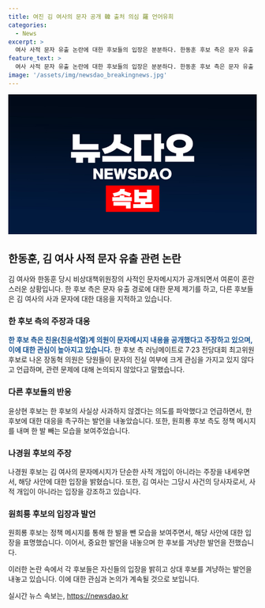 ```yaml
---
title: 여진 김 여사의 문자 공개 韓 출처 의심 羅 언어유희
categories:
  - News
excerpt: >
  여사 사적 문자 유출 논란에 대한 후보들의 입장은 분분하다. 한동훈 후보 측은 문자 유출 경로 문제 제기하며, 김 여사와의 사과 문자 대처 비판했다. 또한, 문자를 공개한 친윤 의원을 겨냥해 의문을 제기했고, 다른 후보들도 상대 후보에 대한 비판과 주장을 내놓았다. 각 후보들은 논란을 통해 자신들의 정책과 입지를 강조하고, 상대 후보를 비판하며 선거 전략에 영향을 미치고 있다.
feature_text: >
  여사 사적 문자 유출 논란에 대한 후보들의 입장은 분분하다. 한동훈 후보 측은 문자 유출 경로 문제 제기하며, 김 여사와의 사과 문자 대처 비판했다. 또한, 문자를 공개한 친윤 의원을 겨냥해 의문을 제기했고, 다른 후보들도 상대 후보에 대한 비판과 주장을 내놓았다. 각 후보들은 논란을 통해 자신들의 정책과 입지를 강조하고, 상대 후보를 비판하며 선거 전략에 영향을 미치고 있다.
image: '/assets/img/newsdao_breakingnews.jpg'
---
```


<p><img src="/assets/img/newsdao_breakingnews.jpg" alt="ranknews 속보" /></p>

<h2 data-ke-size="size26">한동훈, 김 여사 사적 문자 유출 관련 논란</h2>

<p>김 여사와 한동훈 당시 비상대책위원장의 사적인 문자메시지가 공개되면서 여론이 혼란스러운 상황입니다. 한 후보 측은 문자 유출 경로에 대한 문제 제기를 하고, 다른 후보들은 김 여사의 사과 문자에 대한 대응을 지적하고 있습니다.</p>

<p data-ke-size="size16"></p>

<h3 data-ke-size="size24">한 후보 측의 주장과 대응</h3>

<p><b><span style="color: #1a5490;">한 후보 측은 친윤(친윤석열)계 의원이 문자메시지 내용을 공개했다고 주장하고 있으며, 이에 대한 관심이 높아지고 있습니다.</span></b> 한 후보 측 러닝메이트로 7·23 전당대회 최고위원 후보로 나온 장동혁 의원은 당원들이 문자의 진실 여부에 크게 관심을 가지고 있지 않다고 언급하며, 관련 문제에 대해 논의되지 않았다고 말했습니다.</p>

<p data-ke-size="size16"></p>

<h3 data-ke-size="size24">다른 후보들의 반응</h3>

<p>윤상현 후보는 한 후보의 사실상 사과하지 않겠다는 의도를 파악했다고 언급하면서, 한 후보에 대한 대응을 촉구하는 발언을 내놓았습니다. 또한, 원희룡 후보 측도 정책 메시지를 내며 한 발 빼는 모습을 보여주었습니다.</p>

<p data-ke-size="size16"></p>

<h3 data-ke-size="size24">나경원 후보의 주장</h3>

<p>나경원 후보는 김 여사의 문자메시지가 단순한 사적 개입이 아니라는 주장을 내세우면서, 해당 사안에 대한 입장을 밝혔습니다. 또한, 김 여사는 그당시 사건의 당사자로서, 사적 개입이 아니라는 입장을 강조하고 있습니다.</p>

<p data-ke-size="size16"></p>

<h3 data-ke-size="size24">원희룡 후보의 입장과 발언</h3>

<p>원희룡 후보는 정책 메시지를 통해 한 발을 뺀 모습을 보여주면서, 해당 사안에 대한 입장을 표명했습니다. 이어서, 중요한 발언을 내놓으며 한 후보를 겨냥한 발언을 전했습니다.</p>

<p data-ke-size="size16"></p>

<p>이러한 논란 속에서 각 후보들은 자신들의 입장을 밝히고 상대 후보를 겨냥하는 발언을 내놓고 있습니다. 이에 대한 관심과 논의가 계속될 것으로 보입니다.</p>
실시간 뉴스 속보는, <a href="https://newsdao.kr" rel="dofollow">https://newsdao.kr</a>


